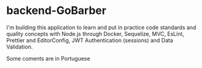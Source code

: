 # backend-GoBarber
I'm building this application to learn and put in practice code standards and quality concepts with Node.js through Docker, Sequelize, MVC, EsLint, Prettier and EditorConfig, JWT Authentication (sessions) and Data Validation.

Some coments are in Portuguese
